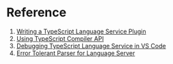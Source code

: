 # Reference

1. [Writing a TypeScript Language Service Plugin](https://github.com/microsoft/TypeScript/wiki/Writing-a-Language-Service-Plugin)
2. [Using TypeScript Compiler API](https://github.com/microsoft/TypeScript/wiki/Using-the-Compiler-API)
3. [Debugging TypeScript Language Service in VS Code](https://github.com/microsoft/TypeScript/wiki/Debugging-Language-Service-in-VS-Code)
4. [Error Tolerant Parser for Language Server](https://code.visualstudio.com/api/language-extensions/language-server-extension-guide#error-tolerant-parser-for-language-server)